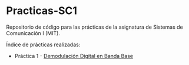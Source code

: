 # Practicas-SC1
Repositorio de código para las prácticas de la asignatura de Sistemas de Comunicación I (MIT).

Índice de prácticas realizadas:
* Práctica 1 - [Demodulación Digital en Banda Base](/Practica1/resultadosP1.md)
